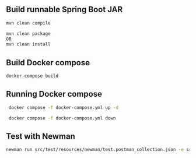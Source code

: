 
## Build runnable Spring Boot JAR
```bash
mvn clean compile

mvn clean package
OR
mvn clean install
```

## Build Docker compose 
```bash
docker-compose build
```

## Running Docker compose
```bash
 docker compose -f docker-compose.yml up -d

 docker compose -f docker-compose.yml down
```

## Test with Newman
```bash
newman run src/test/resources/newman/test.postman_collection.json -e src/test/resources/newman/Local.postman_environment.json
```
